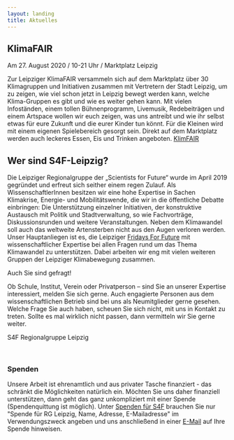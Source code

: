 ```yaml
---
layout: landing
title: Aktuelles
---
```

<h2>KlimaFAIR</h2>

Am 27. August 2020 / 10-21 Uhr / Marktplatz Leipzig

Zur Leipziger KlimaFAIR versammeln sich auf dem Marktplatz über 30 Klimagruppen und Initiativen zusammen mit Vertretern der Stadt Leipzig, um zu zeigen, wie viel schon jetzt in Leipzig bewegt werden kann, welche Klima-Gruppen es gibt und wie es weiter gehen kann. Mit vielen Infoständen, einem tollen Bühnenprogramm, Livemusik, Redebeiträgen und einem Artspace wollen wir euch zeigen, was uns antreibt und wie ihr selbst etwas für eure Zukunft und die eurer Kinder tun könnt. Für die Kleinen wird mit einem eigenen Spielebereich gesorgt sein. Direkt auf dem Marktplatz werden auch leckeres Essen, Eis und Trinken angeboten.
<a href="https://leipzigfuersklima.de/klimafair-2022/">KlimFAIR</a>

<h2>Wer sind S4F-Leipzig?</h2>

Die Leipziger Regionalgruppe der „Scientists for Future“ wurde im April 2019 gegründet und erfreut sich seither einem regen Zulauf. Als WissenschaftlerInnen besitzen wir eine hohe Expertise in Sachen Klimakrise, Energie- und Mobilitätswende, die wir in die öffentliche Debatte einbringen: Die Unterstützung einzelner Initiativen, der konstruktive Austausch mit Politik und Stadtverwaltung, so wie Fachvorträge, Diskussionsrunden und weitere Veranstaltungen. Neben dem Klimawandel soll auch das weltweite Artensterben nicht aus den Augen verloren werden. Unser Hauptanliegen ist es, die Leipziger <a href="https://fffleipzig.de/" target="blank">Fridays For Future</a> mit wissenschaftlicher Expertise bei allen Fragen rund um das Thema Klimawandel zu unterstützen. Dabei arbeiten wir eng mit vielen weiteren Gruppen der Leipziger Klimabewegung zusammen.

Auch Sie sind gefragt! 

Ob Schule, Institut, Verein oder Privatperson – sind Sie an unserer Expertise interessiert, melden Sie sich gerne. Auch engagierte Personen aus dem wissenschaftlichen Betrieb sind bei uns als Neumitglieder gerne gesehen. Welche Frage Sie auch haben, scheuen Sie sich nicht, mit uns in Kontakt zu treten. Sollte es mal wirklich nicht passen, dann vermitteln wir Sie gerne weiter.

S4F Regionalgruppe Leipzig

<br>

<h3>Spenden</h3>

Unsere Arbeit ist ehrenamtlich und aus privater Tasche finanziert - das schränkt die Möglichkeiten natürlich ein. Möchten Sie uns daher finanziell unterstützen, dann geht das ganz unkompliziert mit einer Spende (Spendenquittung ist möglich). Unter <a href="https://de.scientists4future.org/ueber-uns/spenden/">Spenden für S4F</a> brauchen Sie nur "Spende für RG Leipzig, Name, Adresse, E-Mailadresse" im Verwendungszweck angeben und uns anschließend in einer <a href="mailto:leipzig@scientists4future.org">E-Mail</a> auf Ihre Spende hinweisen.
